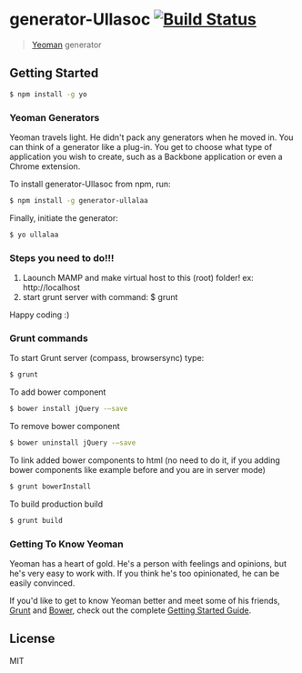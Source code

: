 # generator-Ullasoc [![Build Status](https://secure.travis-ci.org/cherijs/generator-ullalaa.png?branch=master)](https://travis-ci.org/cherijs/generator-ullalaa)

> [Yeoman](http://yeoman.io) generator


## Getting Started


```bash
$ npm install -g yo
```

### Yeoman Generators

Yeoman travels light. He didn't pack any generators when he moved in. You can think of a generator like a plug-in. You get to choose what type of application you wish to create, such as a Backbone application or even a Chrome extension.

To install generator-Ullasoc from npm, run:

```bash
$ npm install -g generator-ullalaa
```

Finally, initiate the generator:

```bash
$ yo ullalaa
```



### Steps you need to do!!!

1. Laounch MAMP and make virtual host to this (root) folder! ex: http://localhost
2. start grunt server with command: $ grunt

Happy coding :)


### Grunt commands

To start Grunt server (compass, browsersync) type:

```bash
$ grunt
```

To add bower component
```bash
$ bower install jQuery -—save
```

To remove bower component
```bash
$ bower uninstall jQuery -—save
```

To link added bower components to html (no need to do it, if you adding bower components like example before and you are in server mode)
```bash
$ grunt bowerInstall
```


 To build production build

```bash
$ grunt build
```


### Getting To Know Yeoman

Yeoman has a heart of gold. He's a person with feelings and opinions, but he's very easy to work with. If you think he's too opinionated, he can be easily convinced.

If you'd like to get to know Yeoman better and meet some of his friends, [Grunt](http://gruntjs.com) and [Bower](http://bower.io), check out the complete [Getting Started Guide](https://github.com/yeoman/yeoman/wiki/Getting-Started).


## License

MIT
